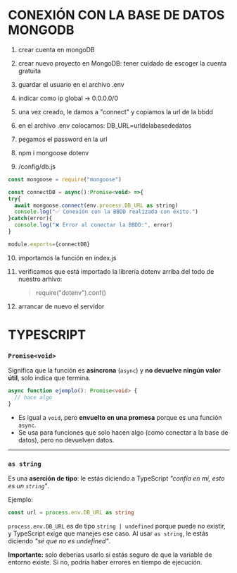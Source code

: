 

# CONEXIÓN CON LA BASE DE DATOS MONGODB

1. crear cuenta en mongoDB
2. crear nuevo proyecto en MongoDB: tener cuidado de escoger la cuenta gratuita
3. guardar el usuario en el archivo .env
4. indicar como ip global -> 0.0.0.0/0
5. una vez creado, le damos a "connect" y copiamos la url de la bbdd
6. en el archivo .env colocamos:
   DB_URL=urldelabasededatos

7. pegamos el password en la url
8. npm i mongoose dotenv
9. /config/db.js

```js
const mongoose = require("mongoose")

const connectDB = async():Promise<void> =>{
try{
  await mongoose.connect(env.process.DB_URL as string)
  console.log("✅ Conexión con la BBDD realizada con éxito.")
}catch(error){
  console.log("❌ Error al conectar la BBDD:", error)
}

module.exports={connectDB}
```

10. importamos la función en index.js
11. verificamos que está importado la librería dotenv arriba del todo de nuestro arhivo:
    > require("dotenv").conf()

12. arrancar de nuevo el servidor


# TYPESCRIPT

### `Promise<void>`

Significa que la función es **asíncrona** (`async`) y **no devuelve ningún valor útil**, solo indica que termina.

```ts
async function ejemplo(): Promise<void> {
  // hace algo
}
```

* Es igual a `void`, pero **envuelto en una promesa** porque es una función `async`.
* Se usa para funciones que solo hacen algo (como conectar a la base de datos), pero no devuelven datos.

---

### `as string`

Es una **aserción de tipo**: le estás diciendo a TypeScript *"confía en mí, esto es un `string`"*.

Ejemplo:

```ts
const url = process.env.DB_URL as string
```

`process.env.DB_URL` es de tipo `string | undefined` porque puede no existir, y TypeScript exige que manejes ese caso. Al usar `as string`, le estás diciendo *"sé que no es undefined"*.

**Importante:** solo deberías usarlo si estás seguro de que la variable de entorno existe. Si no, podría haber errores en tiempo de ejecución.

